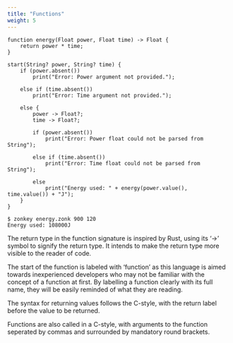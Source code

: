 ```yaml
---
title: "Functions"
weight: 5
---
```


```zonkey
function energy(Float power, Float time) -> Float {
	return power * time;
}

start(String? power, String? time) {
	if (power.absent())
		print("Error: Power argument not provided.");

	else if (time.absent()) 
		print("Error: Time argument not provided.");

	else {
		power -> Float?;	
		time -> Float?;	

		if (power.absent())
			print("Error: Power float could not be parsed from String");
		
		else if (time.absent())
			print("Error: Time float could not be parsed from String");

		else
			print("Energy used: " + energy(power.value(), time.value()) + "J");
	}
}
```

```output
$ zonkey energy.zonk 900 120
Energy used: 108000J
```

The return type in the function signature is inspired by Rust, using its ‘->’ symbol to signify the return type. It intends to make the return type more visible to the reader of code. 

The start of the function is labeled with ‘function’ as this language is aimed towards inexperienced developers who may not be familiar with the concept of a function at first. By labelling a function clearly with its full name, they will be easily reminded of what they are reading.

The syntax for returning values follows the C-style, with the return label before the value to be returned.

Functions are also called in a C-style, with arguments to the function seperated by commas and surrounded by mandatory round brackets.
